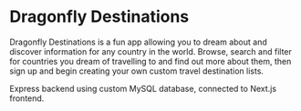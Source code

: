 # Dragonfly Destinations

Dragonfly Destinations is a fun app allowing you to dream about and discover information for any country in the world. Browse, search and filter for countries you dream of travelling to and find out more about them, then sign up and begin creating your own custom travel destination lists.

Express backend using custom MySQL database, connected to Next.js frontend.